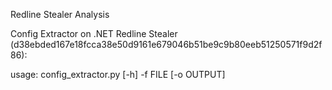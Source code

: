 Redline Stealer Analysis

Config Extractor on .NET Redline Stealer (d38ebded167e18fcca38e50d9161e679046b51be9c9b80eeb51250571f9d2f86):


usage: config_extractor.py [-h] -f FILE [-o OUTPUT]

